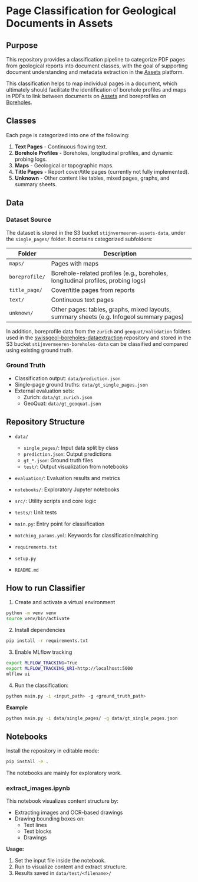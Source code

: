 # Page Classification for Geological Documents in Assets

## **Purpose** 

This repository provides a classification pipeline to categorize PDF pages 
from geological reports into document classes, with the goal of supporting document
understanding and metadata extraction in the [Assets](https://assets.swissgeol.ch/) platform.

This classification helps to map individual pages in a document,
which ultimately should facilitate the identification of borehole profiles and maps in PDFs to link between documents on [Assets](https://assets.swissgeol.ch/) and boreprofiles on [Boreholes](https://boreholes.swissgeol.ch/).

## Classes

Each page is categorized into one of the following:

1. **Text Pages** - Continuous flowing text.  
2. **Borehole Profiles** - Boreholes, longitudinal profiles, and dynamic probing logs.  
3. **Maps** - Geological or topographic maps.  
4. **Title Pages** - Report cover/title pages (currently not fully implemented).  
5. **Unknown** - Other content like tables, mixed pages, graphs, and summary sheets.


## Data

### Dataset Source

The dataset is stored in the S3 bucket `stijnvermeeren-assets-data`, under the `single_pages/` folder. It contains categorized subfolders:

| Folder         | Description                                                                                             |
|----------------|---------------------------------------------------------------------------------------------------------|
| `maps/`        | Pages with maps                                                                                         |
| `boreprofile/` | Borehole-related profiles (e.g., boreholes, longitudinal profiles, probing logs)                        |
| `title_page/`  | Cover/title pages from reports                                                                          |
| `text/`        | Continuous text pages                                                                                   |
| `unknown/`     | Other pages: tables, graphs, mixed layouts, summary sheets (e.g. Infogeol summary pages)                |

In addition, boreprofile data from the `zurich` and `geoquat/validation` folders used in the [swissgeol-boreholes-dataextraction](https://github.com/swisstopo/swissgeol-boreholes-dataextraction) repository and stored in the S3 bucket `stijnvermeeren-boreholes-data` can be classified and compared using existing ground truth.

### Ground Truth

- Classification output: `data/prediction.json`  
- Single-page ground truths: `data/gt_single_pages.json`  
- External evaluation sets:
  - Zurich: `data/gt_zurich.json`
  - GeoQuat: `data/gt_geoquat.json`


## Repository Structure

- `data/`
    - `single_pages/`: Input data split by class
    -  `prediction.json`: Output predictions
    - `gt_*.json`: Ground truth files
    - `test/`: Output visualization from notebooks
- `evaluation/`: Evaluation results and metrics
- `notebooks/`: Exploratory Jupyter notebooks
- `src/`: Utility scripts and core logic
- `tests/`: Unit tests

- `main.py`: Entry point for classification
- `matching_params.yml`: Keywords for classification/matching
- `requirements.txt`
- `setup.py`
- `README.md`

## How to run Classifier

1. Create and activate a virtual environment
```bash
python -m venv venv
source venv/bin/activate
```

2. Install dependencies
```bash
pip install -r requirements.txt
```
3. Enable MLflow tracking
```bash
export MLFLOW_TRACKING=True
export MLFLOW_TRACKING_URI=http://localhost:5000
mlflow ui
```
4. Run the classification:
```bash
python main.py -i <input_path> -g <ground_truth_path>
```
**Example**
```bash
python main.py -i data/single_pages/ -g data/gt_single_pages.json
```

## Notebooks

Install the repository in editable mode:
```bash
pip install -e .
```
The notebooks are mainly for exploratory work.

### extract_images.ipynb

This notebook visualizes content structure by:
- Extracting images and OCR-based drawings
- Drawing bounding boxes on:
  - Text lines
  - Text blocks
  - Drawings

**Usage:**
1. Set the input file inside the notebook.
2. Run to visualize content and extract structure.
3. Results saved in `data/test/<filename>/`